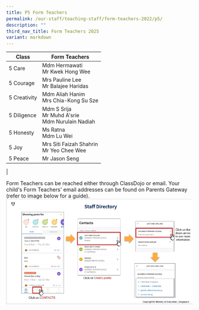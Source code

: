 ```yaml
---
title: P5 Form Teachers
permalink: /our-staff/teaching-staff/form-teachers-2022/p5/
description: ""
third_nav_title: Form Teachers 2025
variant: markdown
---
```

| Class| Form Teachers | 
| -------- | -------- |
| 5 Care | Mdm Hermawati <br> Mr Kwek Hong Wee |
| 5 Courage | Mrs Pauline Lee <br> Mr Balajee Haridas |
| 5 Creativity | Mdm Aliah Hanim <br> Mrs Chia-Kong Su Sze |
| 5 Diligence | Mdm S Srija <br>Mr Muhd A'srie <br> Mdm Nurulain Nadiah |
| 5 Honesty | Ms Ratna <br> Mdm Lu Wei| 
| 5 Joy | Mrs Siti Faizah Shahrin <br> Mr Yeo Chee Wee | 
| 5 Peace | Mr Jason Seng  | 
|

Form Teachers can be reached either through ClassDojo or email. Your child's Form Teachers' email addresses can be found on Parents Gateway (refer to image below for a guide).
![](/images/PG-contacts2.jpg)